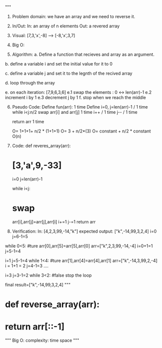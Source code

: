 """
1. Problem domain:
  we have an array and we need to reverse it.

2. In/Out:
  In: an array of n elements
  Out: a revered array

3. Visual:
  [7,3,'x',-8] --> [-8,'x',3,7]

4. Big O:

5. Algorithm:
  a. Define a function that recieves and array as an argument.

  b. define a variable i and set the initial value for it to 0

  c. define a variable j and set it to the legnth of the recived array

  d. loop through the array

  e. on each iteration:
      [7,9,6,3,6]
      e.1 swap the elements : 0  <-> len(arr)-1
      e.2 increment i by 1
      e.3 decrement j by 1
  f. stop when we reach the middle

6. Pseudo Code:
  Define fun(arr): 1 time
    Define i=0,  j=len(arr)-1 / 1 time
    while i<j:n/2
      swap arr[i] and arr[j] 1 time
      i++ / 1 time
      j-- / 1 time
    
    return arr 1 time

    O= 1+1+1+ n/2 * (1+1+1)
    O= 3 + n/2*(3)
    O= constant + n/2 * constant
    O(n)

7. Code:
  def reveres_array(arr):
    # [3,'a',9,-33]
    i=0
    j=len(arr)-1

    while i<j:
      # swap
      arr[i],arr[j]=arr[j],arr[i]
      i+=1
      j-=1
    return arr

8. Verification:
In: [4,2,3,99,-14,"k"]
expected output: ["k",-14,99,3,2,4]
i=0
j=6-1=5

while 0<5: #ture
  arr[0],arr[5]=arr[5],arr[0]
  arr=["k",2,3,99,-14,-4]
  i=0+1=1
  j=5-1=4

i=1
j=5-1=4
while 1<4: #ture
  arr[1],arr[4]=arr[4],arr[1]
  arr=["k",-14,3,99,2,-4]
  i = 1+1 = 2
  j=4-1=3
....

i=3
j=3-1=2
while 3<2: #false
  stop the loop

final result=["k",-14,99,3,2,4]
"""
# def reverse_array(arr):
#   return arr[::-1]

"""
  Big O:
  complexity:
    time
    space
"""